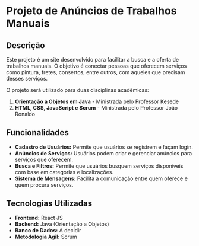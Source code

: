 # Projeto de Anúncios de Trabalhos Manuais

## Descrição

Este projeto é um site desenvolvido para facilitar a busca e a oferta de trabalhos manuais. O objetivo é conectar pessoas que oferecem serviços como pintura, fretes, consertos, entre outros, com aqueles que precisam desses serviços. 

O projeto será utilizado para duas disciplinas acadêmicas:

1. **Orientação a Objetos em Java** - Ministrada pelo Professor Kesede
2. **HTML, CSS, JavaScript e Scrum** - Ministrada pelo Professor João Ronaldo

## Funcionalidades

- **Cadastro de Usuários:** Permite que usuários se registrem e façam login.
- **Anúncios de Serviços:** Usuários podem criar e gerenciar anúncios para serviços que oferecem.
- **Busca e Filtros:** Permite que usuários busquem serviços disponíveis com base em categorias e localizações.
- **Sistema de Mensagens:** Facilita a comunicação entre quem oferece e quem procura serviços.

## Tecnologias Utilizadas

- **Frontend:** React JS
- **Backend:** Java (Orientação a Objetos)
- **Banco de Dados:** A decidir
- **Metodologia Ágil:** Scrum
